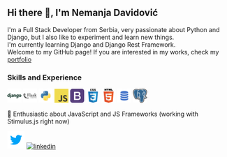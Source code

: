 ## Hi there 👋, I'm Nemanja Davidović
I'm a Full Stack Developer from Serbia, very passionate about Python and Django, but I also like to experiment and learn new things. <br>
I'm currently learning Django and Django Rest Framework. <br>
Welcome to my GitHub page! If you are interested in my works, check my [portfolio](https://nemanjadavidovic.pythonanywhere.com/)

### Skills and Experience
<img height="32" width="32" src="https://raw.githubusercontent.com/github/explore/80688e429a7d4ef2fca1e82350fe8e3517d3494d/topics/django/django.png" /> <img height="32" width="32" src="https://raw.githubusercontent.com/github/explore/80688e429a7d4ef2fca1e82350fe8e3517d3494d/topics/flask/flask.png" /> <img height="32" width="32" src="https://raw.githubusercontent.com/github/explore/80688e429a7d4ef2fca1e82350fe8e3517d3494d/topics/python/python.png" />   <img height="32" width="32" src="https://raw.githubusercontent.com/github/explore/80688e429a7d4ef2fca1e82350fe8e3517d3494d/topics/javascript/javascript.png" />   <img height="32" width="32" src="https://raw.githubusercontent.com/github/explore/80688e429a7d4ef2fca1e82350fe8e3517d3494d/topics/bootstrap/bootstrap.png" />   <img height="32" width="32" src="https://raw.githubusercontent.com/github/explore/80688e429a7d4ef2fca1e82350fe8e3517d3494d/topics/css/css.png" />   <img height="32" width="32" src="https://raw.githubusercontent.com/github/explore/80688e429a7d4ef2fca1e82350fe8e3517d3494d/topics/html/html.png" />
<img height="32" width="32" src="https://raw.githubusercontent.com/github/explore/80688e429a7d4ef2fca1e82350fe8e3517d3494d/topics/sql/sql.png" /> <img height="32" width="32" src="https://raw.githubusercontent.com/github/explore/80688e429a7d4ef2fca1e82350fe8e3517d3494d/topics/postgresql/postgresql.png" />

🔭 Enthusiastic about JavaScript and JS Frameworks (working with Stimulus.js right now)


[<img src='https://raw.githubusercontent.com/github/explore/80688e429a7d4ef2fca1e82350fe8e3517d3494d/topics/twitter/twitter.png' alt='twitter' height='40'>](https://twitter.com/@0mnadren) [<img src='https://avatars.githubusercontent.com/u/357098?s=200&v=4' alt='linkedin' height='40'>](https://www.linkedin.com/in/nemanja-davidovic-py/) 


